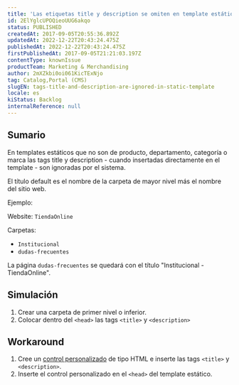 ```yaml
---
title: 'Las etiquetas title y description se omiten en template estátio'
id: 2ElYglcUPOQieoUUG6akqo
status: PUBLISHED
createdAt: 2017-09-05T20:55:36.892Z
updatedAt: 2022-12-22T20:43:24.475Z
publishedAt: 2022-12-22T20:43:24.475Z
firstPublishedAt: 2017-09-05T21:21:03.197Z
contentType: knownIssue
productTeam: Marketing & Merchandising
author: 2mXZkbi0oi061KicTExNjo
tag: Catalog,Portal (CMS)
slugEN: tags-title-and-description-are-ignored-in-static-template
locale: es
kiStatus: Backlog
internalReference: null
---
```


## Sumario

En templates estáticos que no son de producto, departamento, categoría o marca las tags title y description - cuando insertadas directamente en el template - son ignoradas por el sistema.

El título default es el nombre de la carpeta de mayor nivel más el nombre del sitio web.

Ejemplo:

Website: `TiendaOnline`

Carpetas:
- `Institucional`
- `dudas-frecuentes`
           
La página `dudas-frecuentes` se quedará con el título "Institucional - TiendaOnline".

## Simulación

1. Crear una carpeta de primer nivel o inferior.
2. Colocar dentro del `<head>` las tags `<title>` y `<description>`

## Workaround

1. Cree un [control personalizado](/es/faq/para-que-serve-o-controle-customizado) de tipo HTML e inserte las tags `<title>` y `<description>`.
2. Inserte el control personalizado en el `<head>` del template estático. 


